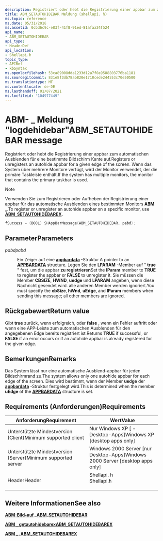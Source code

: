 ```yaml
---
description: Registriert oder hebt die Registrierung einer appbar zum automatischen Ausblenden für eine bestimmte Bildschirm Kante auf. Wenn das System über mehrere Monitore verfügt, wird der Monitor verwendet, der die primäre Taskleiste enthält.
title: ABM_SETAUTOHIDEBAR Meldung (shellapi. h)
ms.topic: reference
ms.date: 05/31/2018
ms.assetid: 0cbd6c9c-e83f-41f8-91ed-81afaa24f524
api_name:
- ABM_SETAUTOHIDEBAR
api_type:
- HeaderDef
api_location:
- Shellapi.h
topic_type:
- APIRef
- kbSyntax
ms.openlocfilehash: 53ca89008dda1233d12a7f0a9588803776ba1181
ms.sourcegitcommit: 831e8f3db78ab820e1710cede244553c70e50500
ms.translationtype: MT
ms.contentlocale: de-DE
ms.lasthandoff: 01/07/2021
ms.locfileid: "104977449"
---
```

# <a name="abm_setautohidebar-message"></a><span data-ttu-id="c8419-104">ABM- \_ Meldung "logdehidebar"</span><span class="sxs-lookup"><span data-stu-id="c8419-104">ABM\_SETAUTOHIDEBAR message</span></span>

<span data-ttu-id="c8419-105">Registriert oder hebt die Registrierung einer appbar zum automatischen Ausblenden für eine bestimmte Bildschirm Kante auf.</span><span class="sxs-lookup"><span data-stu-id="c8419-105">Registers or unregisters an autohide appbar for a given edge of the screen.</span></span> <span data-ttu-id="c8419-106">Wenn das System über mehrere Monitore verfügt, wird der Monitor verwendet, der die primäre Taskleiste enthält.</span><span class="sxs-lookup"><span data-stu-id="c8419-106">If the system has multiple monitors, the monitor that contains the primary taskbar is used.</span></span>

> [!Note]  
> <span data-ttu-id="c8419-107">Verwenden Sie zum Registrieren oder Aufheben der Registrierung einer appbar für das automatische Ausblenden eines bestimmten Monitors [**ABM \_**](abm-setautohidebarex.md).</span><span class="sxs-lookup"><span data-stu-id="c8419-107">To register or unregister an autohide appbar on a specific monitor, use [**ABM\_SETAUTOHIDEBAREX**](abm-setautohidebarex.md).</span></span>

 


```C++
fSuccess = (BOOL) SHAppBarMessage(ABM_SETAUTOHIDEBAR, pabd); 
```



## <a name="parameters"></a><span data-ttu-id="c8419-108">Parameter</span><span class="sxs-lookup"><span data-stu-id="c8419-108">Parameters</span></span>

<dl> <dt>

<span data-ttu-id="c8419-109">*pabd*</span><span class="sxs-lookup"><span data-stu-id="c8419-109">*pabd*</span></span> 
</dt> <dd>

<span data-ttu-id="c8419-110">Ein Zeiger auf eine [**appbardata**](/windows/desktop/api/Shellapi/ns-shellapi-appbardata) -Struktur.</span><span class="sxs-lookup"><span data-stu-id="c8419-110">A pointer to an [**APPBARDATA**](/windows/desktop/api/Shellapi/ns-shellapi-appbardata) structure.</span></span> <span data-ttu-id="c8419-111">Legen Sie den **LPARAM** -Member auf " **true** " fest, um die appbar **zu registrieren**</span><span class="sxs-lookup"><span data-stu-id="c8419-111">Set the **lParam** member to **TRUE** to register the appbar or **FALSE** to unregister it.</span></span> <span data-ttu-id="c8419-112">Sie müssen die Member **CBSIZE**, **HWND**, **uedge** und **LPARAM** angeben, wenn diese Nachricht gesendet wird. alle anderen Member werden ignoriert.</span><span class="sxs-lookup"><span data-stu-id="c8419-112">You must specify the **cbSize**, **hWnd**, **uEdge**, and **lParam** members when sending this message; all other members are ignored.</span></span>

</dd> </dl>

## <a name="return-value"></a><span data-ttu-id="c8419-113">Rückgabewert</span><span class="sxs-lookup"><span data-stu-id="c8419-113">Return value</span></span>

<span data-ttu-id="c8419-114">Gibt **true** zurück, wenn erfolgreich, oder **false** , wenn ein Fehler auftritt oder wenn eine APP-Leiste zum automatischen Ausblenden für den angegebenen Edge bereits registriert ist.</span><span class="sxs-lookup"><span data-stu-id="c8419-114">Returns **TRUE** if successful, or **FALSE** if an error occurs or if an autohide appbar is already registered for the given edge.</span></span>

## <a name="remarks"></a><span data-ttu-id="c8419-115">Bemerkungen</span><span class="sxs-lookup"><span data-stu-id="c8419-115">Remarks</span></span>

<span data-ttu-id="c8419-116">Das System lässt nur eine automatische Ausblend-appbar für jeden Bildschirmrand zu.</span><span class="sxs-lookup"><span data-stu-id="c8419-116">The system allows only one autohide appbar for each edge of the screen.</span></span> <span data-ttu-id="c8419-117">Dies wird bestimmt, wenn der Member **uedge** der [**appbardata**](/windows/desktop/api/Shellapi/ns-shellapi-appbardata) -Struktur festgelegt wird.</span><span class="sxs-lookup"><span data-stu-id="c8419-117">This is determined when the member **uEdge** of the [**APPBARDATA**](/windows/desktop/api/Shellapi/ns-shellapi-appbardata) structure is set.</span></span>

## <a name="requirements"></a><span data-ttu-id="c8419-118">Requirements (Anforderungen)</span><span class="sxs-lookup"><span data-stu-id="c8419-118">Requirements</span></span>



| <span data-ttu-id="c8419-119">Anforderung</span><span class="sxs-lookup"><span data-stu-id="c8419-119">Requirement</span></span> | <span data-ttu-id="c8419-120">Wert</span><span class="sxs-lookup"><span data-stu-id="c8419-120">Value</span></span> |
|-------------------------------------|---------------------------------------------------------------------------------------|
| <span data-ttu-id="c8419-121">Unterstützte Mindestversion (Client)</span><span class="sxs-lookup"><span data-stu-id="c8419-121">Minimum supported client</span></span><br/> | <span data-ttu-id="c8419-122">Nur Windows XP \[ -Desktop-Apps\]</span><span class="sxs-lookup"><span data-stu-id="c8419-122">Windows XP \[desktop apps only\]</span></span><br/>                                           |
| <span data-ttu-id="c8419-123">Unterstützte Mindestversion (Server)</span><span class="sxs-lookup"><span data-stu-id="c8419-123">Minimum supported server</span></span><br/> | <span data-ttu-id="c8419-124">Windows 2000 Server \[nur Desktop-Apps\]</span><span class="sxs-lookup"><span data-stu-id="c8419-124">Windows 2000 Server \[desktop apps only\]</span></span><br/>                                  |
| <span data-ttu-id="c8419-125">Header</span><span class="sxs-lookup"><span data-stu-id="c8419-125">Header</span></span><br/>                   | <dl> <span data-ttu-id="c8419-126"><dt>Shellapi. h</dt></span><span class="sxs-lookup"><span data-stu-id="c8419-126"><dt>Shellapi.h</dt></span></span> </dl> |



## <a name="see-also"></a><span data-ttu-id="c8419-127">Weitere Informationen</span><span class="sxs-lookup"><span data-stu-id="c8419-127">See also</span></span>

<dl> <dt>

[<span data-ttu-id="c8419-128">**ABM-Bild-auf \_**</span><span class="sxs-lookup"><span data-stu-id="c8419-128">**ABM\_SETAUTOHIDEBAR**</span></span>](abm-getautohidebar.md)
</dt> <dt>

[<span data-ttu-id="c8419-129">**ABM \_ getautohidebarex**</span><span class="sxs-lookup"><span data-stu-id="c8419-129">**ABM\_GETAUTOHIDEBAREX**</span></span>](abm-getautohidebarex.md)
</dt> <dt>

[<span data-ttu-id="c8419-130">**ABM \_ .**</span><span class="sxs-lookup"><span data-stu-id="c8419-130">**ABM\_SETAUTOHIDEBAREX**</span></span>](abm-setautohidebarex.md)
</dt> </dl>

 

 





